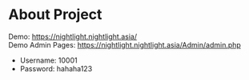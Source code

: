 # About Project
Demo: https://nightlight.nightlight.asia/  
Demo Admin Pages: https://nightlight.nightlight.asia/Admin/admin.php  
- Username: 10001  
- Password: hahaha123
